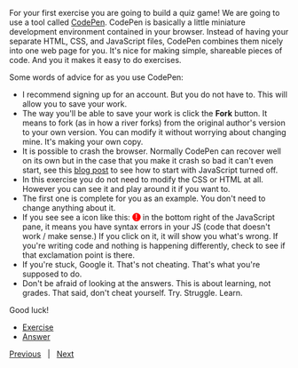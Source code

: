 For your first exercise you are going to build a quiz game! We are going to use a tool called [CodePen][codepen]. CodePen is basically a little miniature development environment contained in your browser. Instead of having your separate HTML, CSS, and JavaScript files, CodePen combines them nicely into one web page for you. It's nice for making simple, shareable pieces of code. And you it makes it easy to do exercises.

Some words of advice for as you use CodePen:

- I recommend signing up for an account. But you do not have to. This will allow you to save your work.
- The way you'll be able to save your work is click the **Fork** button. It means to fork (as in how a river forks) from the original author's version to your own version. You can modify it without worrying about changing mine. It's making your own copy.
- It is possible to crash the browser. Normally CodePen can recover well on its own but in the case that you make it crash so bad it can't even start, see this [blog post][no-js] to see how to start with JavaScript turned off.
- In this exercise you do not need to modify the CSS or HTML at all. However you can see it and play around it if you want to.
- The first one is complete for you as an example. You don't need to change anything about it.
- If you see see a icon like this: <span style="border-radius: 50%; width: 15px; height: 15px; line-height: 15px; display: inline-block; text-align: center; background: red; color: white;">!</span> in the bottom right of the JavaScript pane, it means you have syntax errors in your JS (code that doesn't work / make sense.) If you click on it, it will show you what's wrong. If you're writing code and nothing is happening differently, check to see if that exclamation point is there.
- If you're stuck, Google it. That's not cheating. That's what you're supposed to do.
- Don't be afraid of looking at the answers. This is about learning, not grades. That said, don't cheat yourself. Try. Struggle. Learn.

Good luck!

- [Exercise][ex]
- [Answer][ans]


[Previous](./09-functions-and-scope.md) &nbsp; | &nbsp; [Next](./11-objects-and-arrays.md)


[codepen]: https://codepen.io
[no-js]: https://blog.codepen.io/documentation/features/turn-off-javascript-in-previews/
[ex]: https://codepen.io/benpsk/pen/poLGLGx
[ans]: https://codepen.io/benpsk/pen/ZExwxwP
